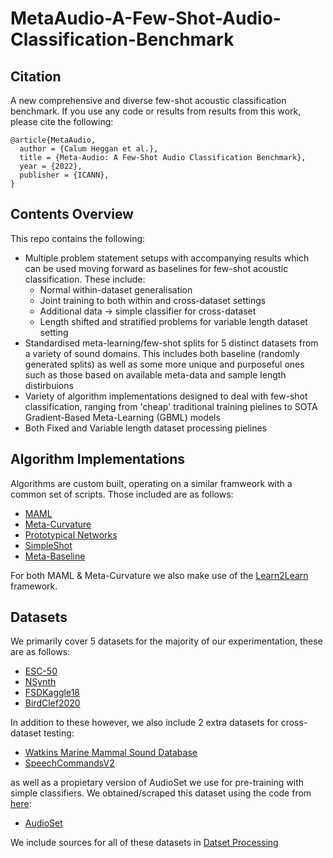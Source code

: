 # MetaAudio-A-Few-Shot-Audio-Classification-Benchmark
## Citation
A new comprehensive and diverse few-shot acoustic classification benchmark. If you use any code or results from results from this work, please cite the following: 
```
@article{MetaAudio,
  author = {Calum Heggan et al.},
  title = {Meta-Audio: A Few-Shot Audio Classification Benchmark},
  year = {2022},
  publisher = {ICANN},
}
```

## Contents Overview
This repo contains the following:
 - Multiple problem statement setups with accompanying results which can be used moving forward as baselines for few-shot acoustic classification. These include:
   - Normal within-dataset generalisation 
   - Joint training to both within and cross-dataset settings
   - Additional data -> simple classifier for cross-dataset
   - Length shifted and stratified problems for variable length dataset setting
 - Standardised meta-learning/few-shot splits for 5 distinct datasets from a variety of sound domains. This includes both baseline (randomly generated splits) as well as some more unique and purposeful ones such as those based on available meta-data and sample length distirbuions
 - Variety of algorithm implementations designed to deal with few-shot classification, ranging from 'cheap' traditional training pielines to SOTA Gradient-Based Meta-Learning (GBML) models
 - Both Fixed and Variable length dataset processing pielines

## Algorithm Implementations
Algorithms are custom built, operating on a similar framweork with a common set of scripts. Those included are as follows:
  -  [MAML](https://arxiv.org/abs/1703.03400)
  -  [Meta-Curvature](https://arxiv.org/abs/1902.03356)
  -  [Prototypical Networks](https://arxiv.org/abs/1703.05175)
  -  [SimpleShot](https://arxiv.org/abs/1911.04623)
  -  [Meta-Baseline](https://arxiv.org/abs/2003.04390)

For both MAML & Meta-Curvature we also make use of the [Learn2Learn](https://arxiv.org/abs/2008.12284) framework.

## Datasets
We primarily cover 5 datasets for the majority of our experimentation, these are as follows:
  - [ESC-50](https://www.karolpiczak.com/papers/Piczak2015-ESC-Dataset.pdf)
  - [NSynth](https://arxiv.org/abs/1704.01279)
  - [FSDKaggle18](https://arxiv.org/abs/1807.09902)
  - [BirdClef2020](https://www.imageclef.org/BirdCLEF2020)

In addition to these however, we also include 2 extra datasets for cross-dataset testing:
  - [Watkins Marine Mammal Sound Database](https://cis.whoi.edu/science/B/whalesounds/index.cfm)
  - [SpeechCommandsV2](https://arxiv.org/abs/1804.03209)

as well as a propietary version of AudioSet we use for pre-training with simple classifiers. We obtained/scraped this dataset using the code from [here](https://github.com/CHeggan/AudioSet-For-Meta-Learning):
  - [AudioSet](https://ieeexplore.ieee.org/abstract/document/7952261)

We include sources for all of these datasets in [Datset Processing](https://github.com/CHeggan/MetaAudio-A-Few-Shot-Audio-Classification-Benchmark/tree/main/Dataset%20Processing)





